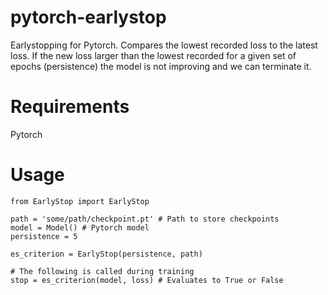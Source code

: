 # pytorch-earlystop
Earlystopping for Pytorch. Compares the lowest recorded loss to the latest loss. If the new loss larger than the lowest recorded for a given set of epochs (persistence) the model is not improving and we can terminate it.

# Requirements
Pytorch

# Usage
```
from EarlyStop import EarlyStop

path = 'some/path/checkpoint.pt' # Path to store checkpoints
model = Model() # Pytorch model
persistence = 5

es_criterion = EarlyStop(persistence, path)

# The following is called during training
stop = es_criterion(model, loss) # Evaluates to True or False
```

